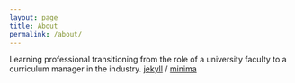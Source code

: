 ```yaml
---
layout: page
title: About
permalink: /about/
---
```


Learning professional transitioning from the role of a university faculty
to a curriculum manager in the industry.
[jekyll][jekyll-organization] /
[minima](https://github.com/jekyll/minima)


[jekyll-organization]: https://github.com/jekyll
